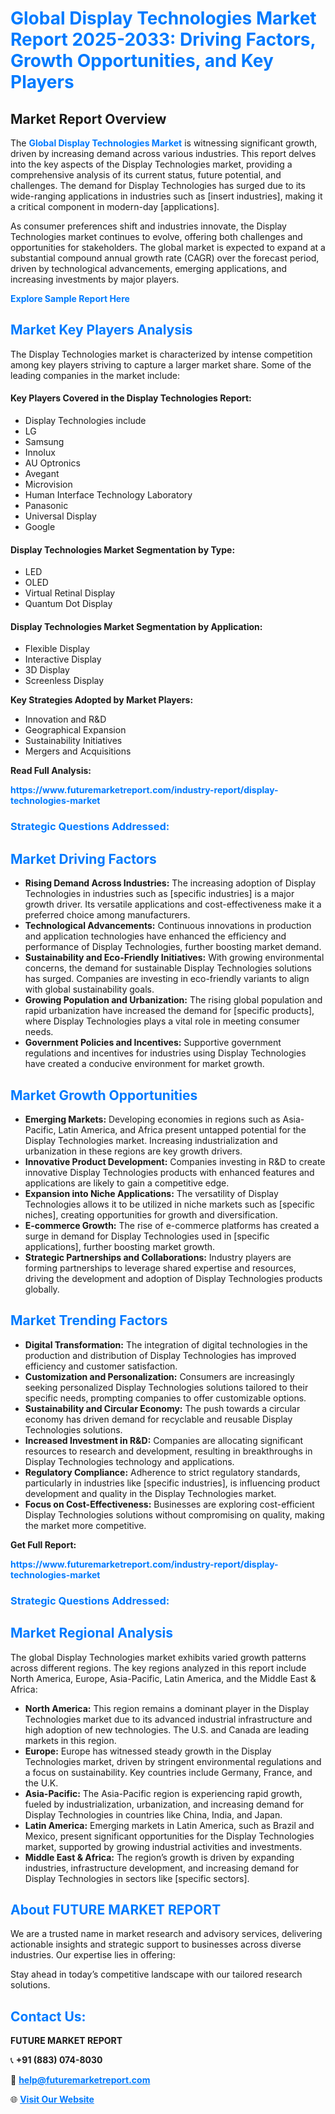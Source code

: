 <h1 style="color: #007BFF;">Global Display Technologies Market Report 2025-2033: Driving Factors, Growth Opportunities, and Key Players</h1>

<section id="overview">
<h2>Market Report Overview</h2>
<p>The <a href="https://www.futuremarketreport.com/industry-report/display-technologies-market" style="color: #007BFF; text-decoration: none;"><strong>Global Display Technologies Market</strong></a> is witnessing significant growth, driven by increasing demand across various industries. This report delves into the key aspects of the Display Technologies market, providing a comprehensive analysis of its current status, future potential, and challenges. The demand for Display Technologies has surged due to its wide-ranging applications in industries such as [insert industries], making it a critical component in modern-day [applications].</p>
<p>As consumer preferences shift and industries innovate, the Display Technologies market continues to evolve, offering both challenges and opportunities for stakeholders. The global market is expected to expand at a substantial compound annual growth rate (CAGR) over the forecast period, driven by technological advancements, emerging applications, and increasing investments by major players.</p>
</section>

<section id="overview">
<p><a href="https://www.futuremarketreport.com/request-sample/reportId=100104" style="color: #007BFF; text-decoration: none;"><strong>Explore Sample Report Here</strong></a></p>
</section>

<section id="key-players">
<h2 style="color: #007BFF;">Market Key Players Analysis</h2>
<p>The Display Technologies market is characterized by intense competition among key players striving to capture a larger market share. Some of the leading companies in the market include:</p>
<h4>Key Players Covered in the Display Technologies Report:</h4>
<ul><li>Display Technologies include</li><li>LG</li><li>Samsung</li><li>Innolux</li><li>AU Optronics</li><li>Avegant</li><li>Microvision</li><li>Human Interface Technology Laboratory</li><li>Panasonic</li><li>Universal Display</li><li>Google</li></ul>
<h4>Display Technologies Market Segmentation by Type:</h4>
<ul><li>LED</li><li>OLED</li><li>Virtual Retinal Display</li><li>Quantum Dot Display</li></ul>

<h4>Display Technologies Market Segmentation by Application:</h4>
<ul><li>Flexible Display</li><li>Interactive Display</li><li>3D Display</li><li>Screenless Display</li></ul>
<p><strong>Key Strategies Adopted by Market Players:</strong></p>
<ul>
<li>Innovation and R&D</li>
<li>Geographical Expansion</li>
<li>Sustainability Initiatives</li>
<li>Mergers and Acquisitions</li>
</ul>
</section>

<section>
<p><strong>Read Full Analysis: </strong></p><a href="https://www.futuremarketreport.com/industry-report/display-technologies-market" style="color: #007BFF; text-decoration: none;"><strong>https://www.futuremarketreport.com/industry-report/display-technologies-market</strong></a>
<h3 style="color: #007BFF;">Strategic Questions Addressed:</h3>
</section>

<section id="driving-factors">
<h2 style="color: #007BFF;">Market Driving Factors</h2>
<ul>
<li><strong>Rising Demand Across Industries:</strong> The increasing adoption of Display Technologies in industries such as [specific industries] is a major growth driver. Its versatile applications and cost-effectiveness make it a preferred choice among manufacturers.</li>
<li><strong>Technological Advancements:</strong> Continuous innovations in production and application technologies have enhanced the efficiency and performance of Display Technologies, further boosting market demand.</li>
<li><strong>Sustainability and Eco-Friendly Initiatives:</strong> With growing environmental concerns, the demand for sustainable Display Technologies solutions has surged. Companies are investing in eco-friendly variants to align with global sustainability goals.</li>
<li><strong>Growing Population and Urbanization:</strong> The rising global population and rapid urbanization have increased the demand for [specific products], where Display Technologies plays a vital role in meeting consumer needs.</li>
<li><strong>Government Policies and Incentives:</strong> Supportive government regulations and incentives for industries using Display Technologies have created a conducive environment for market growth.</li>
</ul>
</section>

<section id="growth-opportunities">
<h2 style="color: #007BFF;">Market Growth Opportunities</h2>
<ul>
<li><strong>Emerging Markets:</strong> Developing economies in regions such as Asia-Pacific, Latin America, and Africa present untapped potential for the Display Technologies market. Increasing industrialization and urbanization in these regions are key growth drivers.</li>
<li><strong>Innovative Product Development:</strong> Companies investing in R&D to create innovative Display Technologies products with enhanced features and applications are likely to gain a competitive edge.</li>
<li><strong>Expansion into Niche Applications:</strong> The versatility of Display Technologies allows it to be utilized in niche markets such as [specific niches], creating opportunities for growth and diversification.</li>
<li><strong>E-commerce Growth:</strong> The rise of e-commerce platforms has created a surge in demand for Display Technologies used in [specific applications], further boosting market growth.</li>
<li><strong>Strategic Partnerships and Collaborations:</strong> Industry players are forming partnerships to leverage shared expertise and resources, driving the development and adoption of Display Technologies products globally.</li>
</ul>
</section>

<section id="trending-factors">
<h2 style="color: #007BFF;">Market Trending Factors</h2>
<ul>
<li><strong>Digital Transformation:</strong> The integration of digital technologies in the production and distribution of Display Technologies has improved efficiency and customer satisfaction.</li>
<li><strong>Customization and Personalization:</strong> Consumers are increasingly seeking personalized Display Technologies solutions tailored to their specific needs, prompting companies to offer customizable options.</li>
<li><strong>Sustainability and Circular Economy:</strong> The push towards a circular economy has driven demand for recyclable and reusable Display Technologies solutions.</li>
<li><strong>Increased Investment in R&D:</strong> Companies are allocating significant resources to research and development, resulting in breakthroughs in Display Technologies technology and applications.</li>
<li><strong>Regulatory Compliance:</strong> Adherence to strict regulatory standards, particularly in industries like [specific industries], is influencing product development and quality in the Display Technologies market.</li>
<li><strong>Focus on Cost-Effectiveness:</strong> Businesses are exploring cost-efficient Display Technologies solutions without compromising on quality, making the market more competitive.</li>
</ul>
</section>

<section>
<p><strong>Get Full Report: </strong></p><a href="https://www.futuremarketreport.com/industry-report/display-technologies-market" style="color: #007BFF; text-decoration: none;"><strong>https://www.futuremarketreport.com/industry-report/display-technologies-market</strong></a>
<h3 style="color: #007BFF;">Strategic Questions Addressed:</h3>
</section>


<section id="regional-analysis">
<h2 style="color: #007BFF;">Market Regional Analysis</h2>
<p>The global Display Technologies market exhibits varied growth patterns across different regions. The key regions analyzed in this report include North America, Europe, Asia-Pacific, Latin America, and the Middle East & Africa:</p>
<ul>
<li><strong>North America:</strong> This region remains a dominant player in the Display Technologies market due to its advanced industrial infrastructure and high adoption of new technologies. The U.S. and Canada are leading markets in this region.</li>
<li><strong>Europe:</strong> Europe has witnessed steady growth in the Display Technologies market, driven by stringent environmental regulations and a focus on sustainability. Key countries include Germany, France, and the U.K.</li>
<li><strong>Asia-Pacific:</strong> The Asia-Pacific region is experiencing rapid growth, fueled by industrialization, urbanization, and increasing demand for Display Technologies in countries like China, India, and Japan.</li>
<li><strong>Latin America:</strong> Emerging markets in Latin America, such as Brazil and Mexico, present significant opportunities for the Display Technologies market, supported by growing industrial activities and investments.</li>
<li><strong>Middle East & Africa:</strong> The region’s growth is driven by expanding industries, infrastructure development, and increasing demand for Display Technologies in sectors like [specific sectors].</li>
</ul>
</section>

<footer>
<h2 style="color: #007BFF;">About FUTURE MARKET REPORT</h2>
<p>We are a trusted name in market research and advisory services, delivering actionable insights and strategic support to businesses across diverse industries. Our expertise lies in offering:</p>

<p>Stay ahead in today’s competitive landscape with our tailored research solutions.</p>

<h2 style="color: #007BFF;">Contact Us:</h2>
<p><strong>FUTURE MARKET REPORT</strong></p>
<p>📞 <strong>+91 (883) 074-8030</strong></p>
<p>📧 <strong><a href="mailto:help@futuremarketreport.com" style="color: #007BFF;">help@futuremarketreport.com</a></strong></p>
<p>🌐 <strong><a href="https://www.futuremarketreport.com/" style="color: #007BFF;">Visit Our Website</a></strong></p>
</footer>